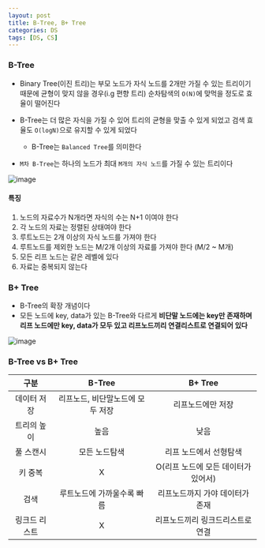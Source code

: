 ```yaml
---
layout: post
title: B-Tree, B+ Tree
categories: DS
tags: [DS, CS]
---
```

### B-Tree
- Binary Tree(이진 트리)는 부모 노드가 자식 노드를 2개만 가질 수 있는 트리이기 때문에 균형이 맞지 않을 경우(i.g 편향 트리) 순차탐색의 `O(N)`에 맞먹을 정도로 효율이 떨어진다
- B-Tree는 더 많은 자식을 가질 수 있어 트리의 균형을 맞출 수 있게 되었고 검색 효율도 `O(logN)`으로 유지할 수 있게 되었다
  - B-Tree는 `Balanced Tree`를 의미한다

- `M차 B-Tree`는 하나의 노드가 최대 `M개의 자식 노드`를 가질 수 있는 트리이다

![image](https://user-images.githubusercontent.com/48157259/169213512-88f7ec9d-3ca8-435c-89fa-08e275e1b434.png)

#### 특징
1. 노드의 자료수가 N개라면 자식의 수는 N+1 이여야 한다
2. 각 노드의 자료는 정렬된 상태여야 한다
3. 루트노드는 2개 이상의 자식 노드를 가져야 한다
4. 루트노드를 제외한 노드는 M/2개 이상의 자료를 가져야 한다 (M/2 ~ M개)
5. 모든 리프 노드는 같은 레벨에 있다
6. 자료는 중복되지 않는다


### B+ Tree
- B-Tree의 확장 개념이다
- 모든 노드에 key, data가 있는 B-Tree와 다르게 **비단말 노드에는 key만 존재하며 리프 노드에만 key, data가 모두 있고 리프노드끼리 연결리스트로 연결되어 있다**

![image](https://user-images.githubusercontent.com/48157259/169213540-d0534fbd-486f-411a-adbd-50834bce5510.png)



### B-Tree vs B+ Tree

|구분|B-Tree|B+ Tree|
|:--:|:--:|:--:|
|데이터 저장|리프노드, 비단말노드에 모두 저장|리프노드에만 저장|
|트리의 높이|높음|낮음|
|풀 스캔시|모든 노드탐색|리프 노드에서 선형탐색|
|키 중복|X|O(리프 노드에 모든 데이터가 있어서)|
|검색|루트노드에 가까울수록 빠름|리프노드까지 가야 데이터가 존재|
|링크드 리스트|X|리프노드끼리 링크드리스트로 연결|